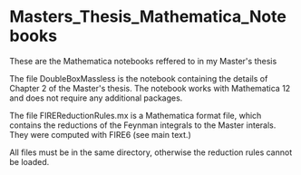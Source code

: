 # Masters_Thesis_Mathematica_Notebooks
These are the Mathematica notebooks reffered to in my Master's thesis

The file DoubleBoxMassless is the notebook containing the details of Chapter 2 of the Master's thesis. The notebook works with Mathematica 12 
and does not require any additional packages.

The file FIREReductionRules.mx is a Mathematica format file, which contains the reductions of the Feynman integrals to the Master interals. They were computed with FIRE6 (see main text.)

All files must be in the same directory, otherwise the reduction rules cannot be loaded.
